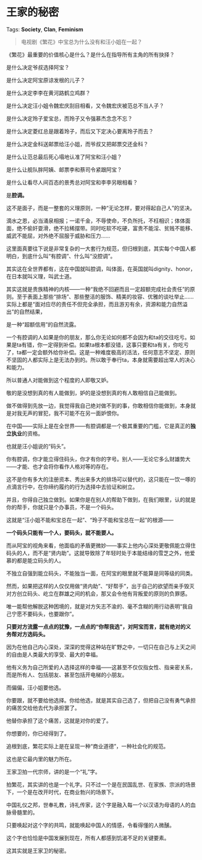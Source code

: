# 王家的秘密

Tags: **Society**, **Clan**, **Feminism**

> 电视剧《繁花》中宝总为什么没有和汪小姐在一起？



《繁花》最重要的价值核心是什么？是什么在指导所有主角的所有抉择？

是什么决定爷叔选择阿宝？

是什么决定阿宝原谅发根的儿子？

是什么决定李李在黄河路鹤立鸡群？

是什么决定汪小姐令魏宏庆刮目相看，又令魏宏庆被范总不当人子？

是什么决定玲子爱宝总，而玲子又令强慕杰念念不忘？

是什么决定菱红总是跟着玲子，而后又下定决心要离玲子而去？

是什么决定金科送邮票给汪小姐，而爷叔又把邮票交还金科？

是什么让范总最后死心塌地认准了阿宝和汪小姐？

是什么让舰队胖阿姨、邮票李和蔡司令紧跟阿宝？

是什么让看尽人间百态的景秀总对阿宝和李李另眼相看？

是**腔调。**

这不是面子，而是一整套的义理原则，一种“无论怎样，要对得起自己人”的坚决。

滴水之恩，必当涌泉相报；一诺千金，不辱使命，不负所托，不枉相识；体体面面，绝不偷奸耍滑，绝不拉稀摆带。同时吃软不吃硬，富贵不能淫、贫贱不能移、威武不能屈，对外绝不屈服于威胁和压力……

这里面真要往下说是非常复杂的一大套行为规范，但归根到底，其实每个中国人都明白，到底什么叫“有腔调”、什么叫“没腔调”。

其实这在全世界都有，这在中国就叫腔调，叫体面，在英国就叫dignity、honor，在日本就叫义理，叫武士道。

其实这就是贵族精神的内核——一种“我绝不回避而且一定超额完成社会责任”的原则。至于表面上那些“排场”、那些整洁的服饰、精美的妆容、优雅的谈吐举止……实际上都是“面对应尽的责任不但完全承担，而且游刃有余，资源和能力自然溢出”的自然结果，

是一种“超额信用”的自然流露。

一个有腔调的人如果是你的朋友，那么你无论如何都不会因为和ta的交往吃亏。如果是ta有错，你一定得到补偿。如果ta根本都没错，这事只要和ta有关，你吃亏了，ta都一定会额外给你补偿。这是一种难度极高的活法，任何意志不坚定、原则不坚固的人都实际上是无法办到的。所以敢于奉行ta，本身就需要超出常人的决心和能力。

所以普通人对能做到这个程度的人即敬又妒。

敬的是没想到真的有人能做到，妒的是没想到真的有人敢相信自己能做到。

做不做得到先放一边，我觉得我自己绝对做不到的事，你敢相信你能做到，本身就是对我无声的冒犯，我不可能不在另一面妒恨你。

  


在中国——实际上是在全世界——有腔调都是一个极其重要的门槛，它是真正的**独立执业**的资格。

也就是汪小姐说的“码头”。

你有腔调，你才能立得住码头，你才有你的字号。别人——无论它多么财雄势大——才能、也才会将你看作人格对等的存在。

这不是你有多大的注册资本、秀出来多大的排场可以替代的，这只能在一饮一啄的点滴言行中，在你缔约履约的行为选择中去验证和树立。

并且，你得自己独立做到。如果你是在别人的帮助下做到，在我们眼里，认的就是你的帮手，你就只是个办事员，不是一个码头。

这就是“汪小姐不能和宝总在一起”、“玲子不能和宝总在一起”的根源——

**一个码头只能有一个人，要码头，就不能要人。**

而从阿宝的视角来看，他面临的矛盾更微妙——事实上他内心深处更敬佩能立得住码头的人，而不是“贤内助”。这就导致除了年轻时处于本能结缘的雪芝之外，他爱慕的都是能立码头的人。

不独立自强到能立码头，不能独当一面，在阿宝的眼里就不能算是同等级的同类。

然而，如果把这样的人仅仅用做“贤内助”、“好帮手”，出于自己的欲望而亲手毁灭对方创立码头、屹立在群雄之间的机会，那又会令他有背叛爱的原则的负罪感。

唯一能帮他解脱这种困境的，就是对方矢志不渝的、毫不含糊的用行动表明“我自己宁愿不要码头，也要跟你”。

**只要对方流露一点点的犹豫，一点点的“你帮我选”，对阿宝而言，就有绝对的义务帮对方选码头。**

因为在他自己内心深处，深深的觉得这种站在旷野之中，一切只在自己与上天之间的自由是人类最大的享受、最大的幸福。

他有义务为自己所爱的人选择这样的幸福——这甚至不仅仅指女性、指亲密关系，而是所有人、包括朋友、甚至包括开电梯的小朋友。

而偏偏，汪小姐要他选。

你要跟，就不要给他选择。你给他选，就是其实自己选了，但把自己没有勇气承担的痛苦交给他去代为承担罢了。

他替你承担了这个痛苦，这就是对你的爱了。

你想要的，你已经得到了。

  


追根到底，繁花实际上是在呈现一种“商业道德”，一种社会化的规范。

这也是它最内里的魅力所在。

王家卫拍一代宗师，讲的是一个“礼”字。

拍繁花，其实讲的也是一个礼字。只不过一个是在民国乱世、在家族、宗派的场景下，一个是在改开时代，在商业勃兴的场景下。

中国礼仪之邦，世奉礼教，诗礼传家，这个字是融入每一个以汉语为母语的人的血脉骨髓里的。

只要唤起对这个字的共鸣，就能唤起中国人的情感，令看得懂的人微醺。

这个字也恰恰是中国发展到现在，所有人都感到饥渴不足的关键要素。

这其实就是王家卫的秘密。



